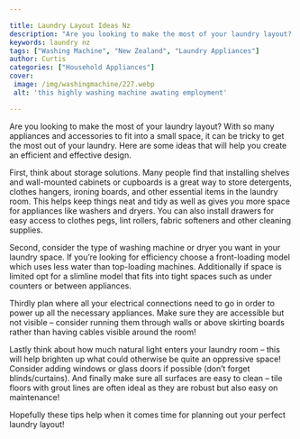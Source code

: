 ```yaml
---

title: Laundry Layout Ideas Nz
description: "Are you looking to make the most of your laundry layout? With so many appliances and accessories to fit into a small space, it can...you wont regret reading on"
keywords: laundry nz
tags: ["Washing Machine", "New Zealand", "Laundry Appliances"]
author: Curtis
categories: ["Household Appliances"]
cover: 
 image: /img/washingmachine/227.webp
 alt: 'this highly washing machine awating employment'

---
```


Are you looking to make the most of your laundry layout? With so many appliances and accessories to fit into a small space, it can be tricky to get the most out of your laundry. Here are some ideas that will help you create an efficient and effective design.

First, think about storage solutions. Many people find that installing shelves and wall-mounted cabinets or cupboards is a great way to store detergents, clothes hangers, ironing boards, and other essential items in the laundry room. This helps keep things neat and tidy as well as gives you more space for appliances like washers and dryers. You can also install drawers for easy access to clothes pegs, lint rollers, fabric softeners and other cleaning supplies. 

Second, consider the type of washing machine or dryer you want in your laundry space. If you’re looking for efficiency choose a front-loading model which uses less water than top-loading machines. Additionally if space is limited opt for a slimline model that fits into tight spaces such as under counters or between appliances. 

Thirdly plan where all your electrical connections need to go in order to power up all the necessary appliances. Make sure they are accessible but not visible – consider running them through walls or above skirting boards rather than having cables visible around the room! 

Lastly think about how much natural light enters your laundry room – this will help brighten up what could otherwise be quite an oppressive space! Consider adding windows or glass doors if possible (don’t forget blinds/curtains). And finally make sure all surfaces are easy to clean – tile floors with grout lines are often ideal as they are robust but also easy on maintenance! 

Hopefully these tips help when it comes time for planning out your perfect laundry layout!
